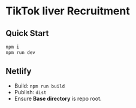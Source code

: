 # TikTok liver Recruitment

## Quick Start
```bash
npm i
npm run dev
```

## Netlify
- Build: `npm run build`
- Publish: `dist`
- Ensure **Base directory** is repo root.
